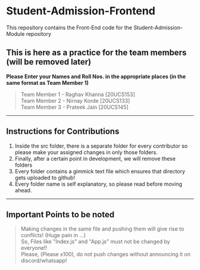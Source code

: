 # Student-Admission-Frontend

This repository contains the Front-End code for the Student-Admission-Module repository

## This is here as a practice for the team members (will be removed later)

**Please Enter your Names and Roll Nos. in the appropriate places (in the same format as Team Member 1)**

> Team Member 1 - Raghav Khanna [20UCS153] <br />
> Team Member 2 - Nirnay Korde [20UCS133] <br />
> Team Member 3 - Prateek Jain [20UCS145] <br />

---

## Instructions for Contributions

1. Inside the src folder, there is a separate folder for every contributor so please make your assigned changes in only those folders.
1. Finally, after a certain point in development, we will remove these folders
1. Every folder contains a gimmick text file which ensures that directory gets uploaded to github!
1. Every folder name is self explanatory, so please read before moving ahead.

---

## Important Points to be noted

> Making changes in the same file and pushing them will give rise to conflicts! (Huge pain in ...) <Br />
> So, Files like "Index.js" and "App.js" must not be changed by everyone!! <Br />
> Please, (Please x100), do not push changes without announcing it on discord/whatsapp! <Br />
